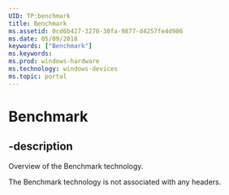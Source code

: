 ```yaml
---
UID: TP:benchmark
title: Benchmark
ms.assetid: 0cd6b427-3270-30fa-9877-d4257fe4d986
ms.date: 05/09/2018
keywords: ["Benchmark"]
ms.keywords: 
ms.prod: windows-hardware
ms.technology: windows-devices
ms.topic: portal
---
```


# Benchmark

## -description

Overview of the Benchmark technology.

The Benchmark technology is not associated with any headers.


